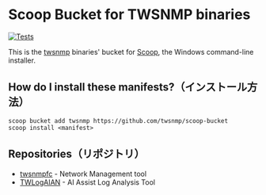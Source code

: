 # Scoop Bucket for TWSNMP binaries

[![Tests](https://github.com/twsnmp/scoop-bucket/actions/workflows/ci.yml/badge.svg)](https://github.com/twsnmp/scoop-bucket/actions/workflows/ci.yml)

<!-- Uncomment the following line after replacing placeholders -->
<!-- [![Tests](https://github.com/<username>/<bucketname>/actions/workflows/ci.yml/badge.svg)](https://github.com/<username>/<bucketname>/actions/workflows/ci.yml) [![Excavator](https://github.com/<username>/<bucketname>/actions/workflows/excavator.yml/badge.svg)](https://github.com/<username>/<bucketname>/actions/workflows/excavator.yml) -->


This is the [twsnmp](https://github.com/twsnmp "TWSNMP") binaries' bucket for [Scoop](https://scoop.sh), the Windows command-line installer.

How do I install these manifests?（インストール方法）
---------------------------------

```
scoop bucket add twsnmp https://github.com/twsnmp/scoop-bucket
scoop install <manifest>
```

Repositories（リポジトリ）
------------

- [twsnmpfc](https://github.com/twsnmp/twsnmpfc "twsnmp/twsnmpfc: TWSNMP FC") - Network Management tool
- [TWLogAIAN](https://github.com/twsnmp/TWLogAIAN "twsnmp/TWLogAIAN: TWSNMP FC") - AI Assist Log Analysis Tool
